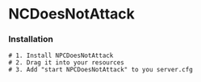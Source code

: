 # NCDoesNotAttack

### Installation
```
# 1. Install NPCDoesNotAttack
# 2. Drag it into your resources
# 3. Add "start NPCDoesNotAttack" to you server.cfg
```

